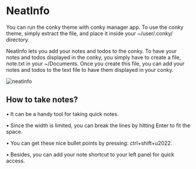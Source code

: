 # NeatInfo

You can run the conky theme with conky manager app. To use the conky theme, simply extract the file, and place it inside your ~/user/.conky/ directory. 

NeatInfo lets you add your notes and todos to the conky. To have your notes and todos displayed in the conky, you simply have to create a file, note.txt in your ~/Documents. Once you create this file, you can add your notes and todos to the text file to have them displayed in your conky. 

![neatinfo](https://github.com/somen3/NeatInfo/assets/92948254/4b618d5f-56ec-4bd4-baae-affd65eb7c6d)



How to take notes?
------------------
• It can be a handy tool for 
taking quick notes.

• Since the width is limited,
you can break the lines by 
hitting Enter to fit the 
space.

• You can get these nice 
bullet points by pressing: 
ctrl+shift+u2022.

• Besides, you can add your 
note shortcut to your left 
panel for quick access.

